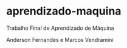 # aprendizado-maquina
Trabalho Final de Aprendizado de Máquina

Anderson Fernandes e Marcos Vendramini
